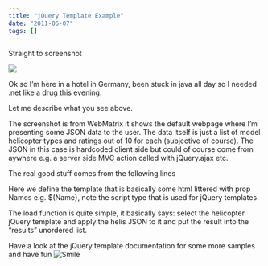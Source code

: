```yaml
---
title: "jQuery Template Example"
date: "2011-06-07"
tags: []
---
```


Straight to screenshot

![](/images//blog/image.axd?picture=image_thumb_53.png)

Ok so I’m here in a hotel in Germany, been stuck in java all day so I needed .net like a drug this evening.

Let me describe what you see above.

The screenshot is from WebMatrix it shows the default webpage where I’m presenting some JSON data to the user. The data itself is just a list of model helicopter types and ratings out of 10 for each (subjective of course). The JSON in this case is hardcoded client side but could of course come from aywhere e.g. a server side MVC action called with jQuery.ajax etc.

The real good stuff comes from the following lines

Here we define the template that is basically some html littered with prop Names e.g. $(Name}, note the script type that is used for jQuery templates.   
  
The load function is quite simple, it basically says: select the helicopter jQuery template and apply the helis JSON to it and put the result into the “results” unordered list.

Have a look at the jQuery template documentation for some more samples and have fun ![Smile](/blog/image.axd?picture=wlEmoticon-smile_2.png)
